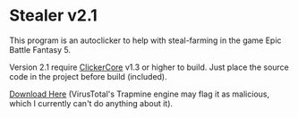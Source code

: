 # Stealer v2.1

This program is an autoclicker to help with steal-farming in the game Epic Battle Fantasy 5.

Version 2.1 require [ClickerCore](https://github.com/3x3y3z3t/ClickerCore) v1.3 or higher to build. Just place the source code in the project before build (included).

[Download Here](https://github.com/3x3y3z3t/Stealer/releases)
(VirusTotal's Trapmine engine may flag it as malicious, which I currently can't do anything about it).

